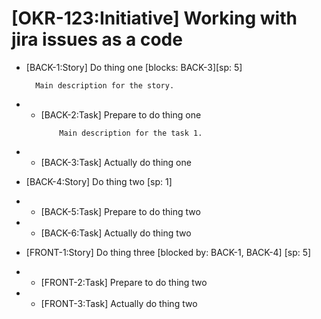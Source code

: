 # [OKR-123:Initiative] Working with jira issues as a code

- [BACK-1:Story] Do thing one [blocks: BACK-3][sp: 5]
  ```
    Main description for the story.
  ```
- - [BACK-2:Task] Prepare to do thing one
    ```
        Main description for the task 1.
    ```
- - [BACK-3:Task] Actually do thing one

- [BACK-4:Story] Do thing two [sp: 1]
- - [BACK-5:Task] Prepare to do thing two
- - [BACK-6:Task] Actually do thing two

- [FRONT-1:Story] Do thing three [blocked by: BACK-1, BACK-4] [sp: 5]
- - [FRONT-2:Task] Prepare to do thing two
- - [FRONT-3:Task] Actually do thing two